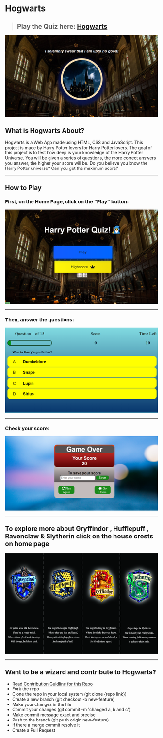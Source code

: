 # Hogwarts

> ## Play the Quiz here: [Hogwarts](https://hogwarts-web-app.herokuapp.com/)

![Hogwarts](./ReadmeImages/Hogwarts.png "Image Of Homepage of Hogwarts")

## What is Hogwarts About?

Hogwarts is a Web App made using HTML, CSS and JavaScript.
This project is made by Harry Potter lovers for Harry Potter lovers.
The goal of this project is to test how deep is your knowledge of the Harry Potter Universe.
You will be given a series of questions, the more correct answers you answer, the higher your score will be.
Do you believe you know the Harry Potter universe?
Can you get the maximum score?

---

## How to Play

### First, on the Home Page, click on the "Play" button:

![Play Menu](./ReadmeImages/playmenu.png "Image of Play Menu")

---

### Then, answer the questions:

![Question Example](./ReadmeImages/questionexample.png?raw=true "Image of Sample Quiz Questions")

---

### Check your score:

![Result](./ReadmeImages/end.png?raw=true "Result")

---

## To explore more about Gryffindor , Hufflepuff , Ravenclaw & Slytherin click on the house crests on home page

![House Image's](./ReadmeImages/4housesinoneimage.jpg?raw=true "House Image's")

---

## Want to be a wizard and contribute to Hogwarts?

- [Read Contribution Guidline for this Repo](https://github.com/arnav1776/Hogwarts/blob/master/CONTRIBUTING.md)
- Fork the repo
- Clone the repo in your local system (git clone {repo link})
- Create a new branch (git checkout -b new-feature)
- Make your changes in the file
- Commit your changes (git commit -m 'changed a, b and c')
- Make commit message exact and precise
- Push to the branch (git push origin new-feature)
- If there a merge commit resolve it
- Create a Pull Request
